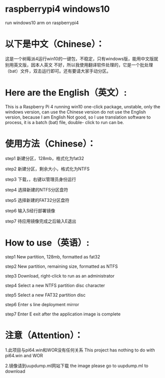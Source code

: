 # raspberrypi4 windows10
run windows10 arm on raspberrypi4
# 以下是中文（Chinese）：
 这是一个树莓派4运行win10的一键包，不稳定，只有windows版，能用中文版就别用英文版，因本人英文
 不好，所以我使用翻译软件处理的，它是一个批处理（bat）文件，双击运行即可。还有要请大家手动分区。
# Here are the English（英文）:
 This is a Raspberry Pi 4 running win10 one-click package, unstable, only the windows     version, can use the Chinese version do not use the English version, because I am English
 Not good, so I use translation software to process, it is a batch (bat) file, double-    click to run can be.
# 使用方法（Chinese）：
 step1
 新建分区，128mb，格式化为fat32
 
 step2
 新建分区，剩余大小，格式化为NTFS
 
 step3
 下载，，右键以管理员身份运行
 
 step4
 选择新建的NTFS分区盘符
 
 step5
 选择新建的FAT32分区盘符
 
 step6
 输入S经行部署镜像
 
 step7
 待应用镜像完成之后输入E退出
 
# How to use（英语）:
 
 step1
 New partition, 128mb, formatted as fat32
 
 step2
 New partition, remaining size, formatted as NTFS
 
 step3
 Download, right-click to run as an administrator
 
 step4
 Select a new NTFS partition disc character
 
 step5
 Select a new FAT32 partition disc
 
 step6
 Enter s line deployment mirror
 
 step7
 Enter E exit after the application image is complete
# 注意（Attention）：
 1.此项目与pi64.win和WOR没有任何关系
 This project has nothing to do with pi64.win and WOR

 2.镜像请到uupdump.ml网站下载
 the image please go to uupdump.ml to download
